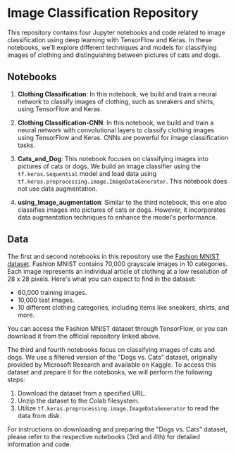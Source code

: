 # Image Classification Repository

This repository contains four Jupyter notebooks and code related to image classification using deep learning with TensorFlow and Keras. In these notebooks, we'll explore different techniques and models for classifying images of clothing and distinguishing between pictures of cats and dogs.

## Notebooks

1. **Clothing Classification**: In this notebook, we build and train a neural network to classify images of clothing, such as sneakers and shirts, using TensorFlow and Keras.

2. **Clothing Classification-CNN**: In this notebook, we build and train a neural network with convolutional layers to classify clothing images using TensorFlow and Keras. CNNs are powerful for image classification tasks.

3. **Cats_and_Dog**: This notebook focuses on classifying images into pictures of cats or dogs. We build an image classifier using the `tf.keras.Sequential` model and load data using `tf.keras.preprocessing.image.ImageDataGenerator`. This notebook does not use data augmentation.

4. **using_Image_augmentation**: Similar to the third notebook, this one also classifies images into pictures of cats or dogs. However, it incorporates data augmentation techniques to enhance the model's performance.

## Data

The first and second notebooks in this repository use the [Fashion MNIST dataset](https://github.com/zalandoresearch/fashion-mnist). Fashion MNIST contains 70,000 grayscale images in 10 categories. Each image represents an individual article of clothing at a low resolution of 28 x 28 pixels. Here's what you can expect to find in the dataset:

- 60,000 training images.
- 10,000 test images.
- 10 different clothing categories, including items like sneakers, shirts, and more.

You can access the Fashion MNIST dataset through TensorFlow, or you can download it from the official repository linked above.

The third and fourth notebooks focus on classifying images of cats and dogs. We use a filtered version of the "Dogs vs. Cats" dataset, originally provided by Microsoft Research and available on Kaggle. To access this dataset and prepare it for the notebooks, we will perform the following steps:

1. Download the dataset from a specified URL.
2. Unzip the dataset to the Colab filesystem.
3. Utilize `tf.keras.preprocessing.image.ImageDataGenerator` to read the data from disk.

For instructions on downloading and preparing the "Dogs vs. Cats" dataset, please refer to the respective notebooks (3rd and 4th) for detailed information and code.
